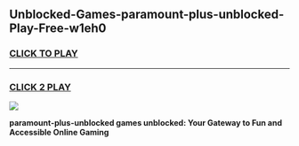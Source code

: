 
## Unblocked-Games-paramount-plus-unblocked-Play-Free-w1eh0
<h3>
<a href="https://premium76.site?title=paramount-plus-unblocked&ref=20M">CLICK TO PLAY</a></h3>
<hr>

<h3>
<a href="https://premium76.site?title=paramount-plus-unblocked&ref=20M">CLICK 2 PLAY</a>
  
</h3>

<a href="https://premium76.site?title=paramount-plus-unblocked&ref=19M"><img src="https://clearcache.store/games.png"></a>


**paramount-plus-unblocked games unblocked: Your Gateway to Fun and Accessible Online Gaming**
